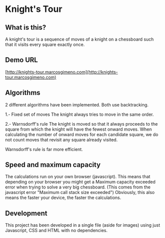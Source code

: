 # Knight's Tour

## What is this?

A knight's tour is a sequence of moves of a knight on a chessboard such that it visits every square exactly once.

## Demo URL

[http://knights-tour.marcosgimeno.com](http://knights-tour.marcosgimeno.com)

## Algorithms

2 different algorithms have been implemented. Both use backtracking. 

1.- Fixed set of moves
The knight always tries to move in the same order. 

2.- Warnsdorff's rule
The knight is moved so that it always proceeds to the square from which the knight will have the fewest onward moves. 
When calculating the number of onward moves for each candidate square, we do not count moves that revisit any square already visited.

Warnsdorff's rule is far more efficient.

## Speed and maximum capacity

The calculations run on your own browser (javascript). 
This means that depending on your browser you might get a Maximum capacity exceeded error when trying to solve a very big chessboard.  (This comes from the javascript error "Maximum call stack size exceeded")
Obviously, this also means the faster your device, the faster the calculations.

## Development

This project has been developed in a single file (aside for images) using just Javascript, CSS and HTML with no dependencies.
